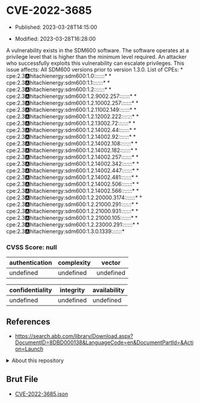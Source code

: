 # CVE-2022-3685

- Published: 2023-03-28T14:15:00

- Modified: 2023-03-28T16:28:00

A vulnerability exists in the SDM600 software. The software operates at a privilege level that is higher than the minimum level required. An attacker who successfully exploits this vulnerability can escalate privileges. This issue affects: All SDM600 versions prior to version 1.3.0. List of CPEs: * cpe:2.3:a:hitachienergy:sdm600:1.0:*:*:*:*:*:*:* * cpe:2.3:a:hitachienergy:sdm600:1.1:*:*:*:*:*:*:* * cpe:2.3:a:hitachienergy:sdm600:1.2:*:*:*:*:*:*:* * cpe:2.3:a:hitachienergy:sdm600:1.2.9002.257:*:*:*:*:*:*:* * cpe:2.3:a:hitachienergy:sdm600:1.2.10002.257:*:*:*:*:*:*:* * cpe:2.3:a:hitachienergy:sdm600:1.2.11002.149:*:*:*:*:*:*:* * cpe:2.3:a:hitachienergy:sdm600:1.2.12002.222:*:*:*:*:*:*:* * cpe:2.3:a:hitachienergy:sdm600:1.2.13002.72:*:*:*:*:*:*:* * cpe:2.3:a:hitachienergy:sdm600:1.2.14002.44:*:*:*:*:*:*:* * cpe:2.3:a:hitachienergy:sdm600:1.2.14002.92:*:*:*:*:*:*:* * cpe:2.3:a:hitachienergy:sdm600:1.2.14002.108:*:*:*:*:*:*:* * cpe:2.3:a:hitachienergy:sdm600:1.2.14002.182:*:*:*:*:*:*:* * cpe:2.3:a:hitachienergy:sdm600:1.2.14002.257:*:*:*:*:*:*:* * cpe:2.3:a:hitachienergy:sdm600:1.2.14002.342:*:*:*:*:*:*:* * cpe:2.3:a:hitachienergy:sdm600:1.2.14002.447:*:*:*:*:*:*:* * cpe:2.3:a:hitachienergy:sdm600:1.2.14002.481:*:*:*:*:*:*:* * cpe:2.3:a:hitachienergy:sdm600:1.2.14002.506:*:*:*:*:*:*:* * cpe:2.3:a:hitachienergy:sdm600:1.2.14002.566:*:*:*:*:*:*:* * cpe:2.3:a:hitachienergy:sdm600:1.2.20000.3174:*:*:*:*:*:*:* * cpe:2.3:a:hitachienergy:sdm600:1.2.21000.291:*:*:*:*:*:*:* * cpe:2.3:a:hitachienergy:sdm600:1.2.21000.931:*:*:*:*:*:*:* * cpe:2.3:a:hitachienergy:sdm600:1.2.21000.105:*:*:*:*:*:*:* * cpe:2.3:a:hitachienergy:sdm600:1.2.23000.291:*:*:*:*:*:*:* * cpe:2.3:a:hitachienergy:sdm600:1.3.0.1339:*:*:*:*:*:*:*

### CVSS Score: **null**

| authentication | complexity | vector |
| --- | --- | --- |
| undefined | undefined | undefined |

| confidentiality | integrity | availability |
| --- | --- | --- |
| undefined | undefined | undefined |

## References

* https://search.abb.com/library/Download.aspx?DocumentID=8DBD000138&LanguageCode=en&DocumentPartId=&Action=Launch

<details>
<summary>About this repository</summary> 

  This repository is part of the project [Live Hack CVE](https://github.com/Live-Hack-CVE). Main website can be found [www.live-hack.org](https://www.live-hack.org) 
  
  Made by [Sn0wAlice](https://github.com/Sn0wAlice) for the people that care about security and need to have a feed of the latest CVEs. Hope you enjoy it, don't forget to star the repo and follow me on [Twitter](https://twitter.com/Sn0wAlice) and [Github](https://github.com/Sn0wAlice). And that is my [personnal website](https://www.alice-snow.me/)

  - [Home Page](https://github.com/Live-Hack-CVE)
  - [Framework](https://github.com/Live-Hack-CVE/cve-framework)
  - [CVE database](https://github.com/Live-Hack-CVE/full_database)
  - [Changelog](https://github.com/Live-Hack-CVE/Changelog)
</details>

## Brut File

* [CVE-2022-3685.json](https://raw.githubusercontent.com/Live-Hack-CVE/full_database/main/cves/2022/CVE-2022-3685.json)

